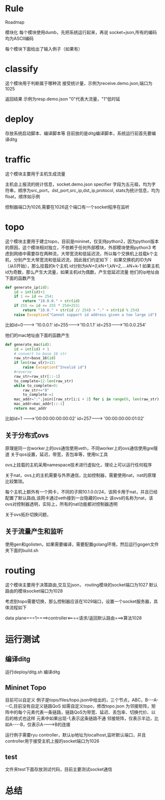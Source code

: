 # Rule
Roadmap

模块化
每个模块使用dumb，先把系统运行起来，再说
socket+json,所有的编码均为ASCII编码

每个模块下面给出了输入例子（如果有）

# classify
这个模块用于判断属于哪种流
接受统计量，示例为receive.demo.json,端口为1025

返回结果  示例为resp.demo.json "0"代表大流量，"1"低时延


# deploy
存放系统启动脚本、编译脚本等
目前放的是ditg编译脚本，系统运行前首先要编译ditg

# traffic
这个模块主要用于主机生成流量

主机会上报流的统计信息，socket.demo.json
specifier 字段为五元祖，均为字符串，顺序为src_port，dst_port,src_ip,dst_ip,protocol,
stats为统计信息，均为float，顺序如示例

控制器端口为1026,需要在1026这个端口有一个socket程序在监听

# topo
这个模块主要用于建立topo，目前是mininet，仅支持python2，因为python版本的原因，这个模块相对独立，不依赖于任何外部模块，外部模块使用python3
考虑到网络中需要存在两种流，大带宽流和低延迟流，所以每个交换机上挂载k个主机，分别产生大带宽流和低延迟流，因此我们约定如下：
如果交换机的ID为N（从0开始），那么挂载的k个主机 id分别为k*N+0,k*N+1,k*N+2,....k*N+k-1
如果主机id为奇数，那么产生大流量，如果主机id为偶数，产生低延迟流量
他们的ip地址由下面的函数产生

```python
def generate_ip(id):
	id = int(id)+1
	if 1 <= id <= 254:
		return "10.0.0." + str(id)
	if 255 <= id <= 255 * 254+253:
		return "10.0." + str(id // 254) + "." + str(id % 254)
	raise Exception("Cannot support id address given a too large id")
```

比如id=0---> '10.0.0.1'
id=255--->'10.0.1.1'
id=253--->'10.0.0.254'

他们的mac地址由下面的函数产生
```python
def generate_mac(id):
	id = int(id) + 1	
    # convert to base 16 str
	raw_str=base_16(id)
	if len(raw_str)>12:
		raise Exception("Invalid id")
	#reverse
	raw_str=raw_str[::-1]
	to_complete=12-len(raw_str)
	while to_complete>0:
		raw_str+="0"
		to_complete-=1
	mac_addr=":".join([raw_str[i:i + 2] for i in range(0, len(raw_str), 2)])
	mac_addr=mac_addr[::-1]
	return mac_addr
```
比如id=1 --->'00:00:00:00:00:02'
id=257---> '00:00:00:00:01:02'

## 关于分布式ovs
原理是同一台worker上的ovs通信使用veth，不同worker上的ovs通信使用gre隧道
关于qos设置，延迟，带宽，丢包率等，使用tc工具

ovs上挂载的主机采用namespace技术进行虚拟化，理论上可以运行任何程序

关于nat，ovs上的主机需要与外界通信，比如控制器，需要使用nat，nat的原理比较繁琐。

每个主机上额外有一个网卡，不同的子网10.1.0.0/24，该网卡用于nat，并且已经配置了默认路由,该网卡通过veth接到一台隐藏的ovs上
该ovs的名称为nat，该ovs对控制器透明，实际上，所有的nat功能都对控制器透明

关于ovs拓扑切换问题，


## 关于流量产生和监听
使用gen和golisten，如果需要编译，需要配置golang环境，然后运行gogen文件夹下面的build.sh

# routing
这个模块主要用于决策路由,交互见json，
routing模块的socket端口为1027
默认路由的模块socket端口为1028

考虑到topo需要切换，那么控制器应该在1029端口，设置一个socket服务器，具体流程如下

data plane===1====>controller<====请求/返回默认路由===>算法1028



# 运行测试
##  编译ditg
运行deploy/ditg.sh 编译ditg
## Mininet Topo
目前可以自定义
例子是topo/files/topo.json中给出的，三个节点，ABC，B---A---C,目前没有自定义链路QoS
如需自定义topo，修改topo.json
为邻接矩阵，矩阵中的每个元素代表一条链路，链路QoS为带宽、延迟、丢包率、切换代价、以后的格式也这样
元素中如果出现-1,表示这条链路不通
邻接矩阵，仅表示半边，比如A----B，仅表示A--->B的连接
 
运行例子需要ryu controller，默认ip地址为localhost,监听默认端口，并且controller用于接受主机上报的socket端口为1026

## test 
文件夹test下面存放测试代码，目前主要测试socket通信




# 总结
